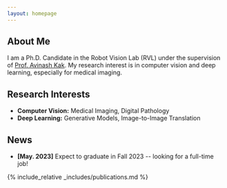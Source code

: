```yaml
---
layout: homepage
---
```


## About Me

I am a Ph.D. Candidate in the Robot Vision Lab (RVL) under the supervision of [Prof. Avinash Kak](https://engineering.purdue.edu/kak/). 
My research interest is in computer vision and deep learning, especially for medical imaging.

<!-- [Site](https://lifangda01.github.io/imgsat/) for my pictures. -->

## Research Interests

- **Computer Vision:** Medical Imaging, Digital Pathology
- **Deep Learning:** Generative Models, Image-to-Image Translation

## News

- **[May. 2023]** Expect to graduate in Fall 2023 -- looking for a full-time job!

{% include_relative _includes/publications.md %}

<!-- {% include_relative _includes/services.md %} -->
